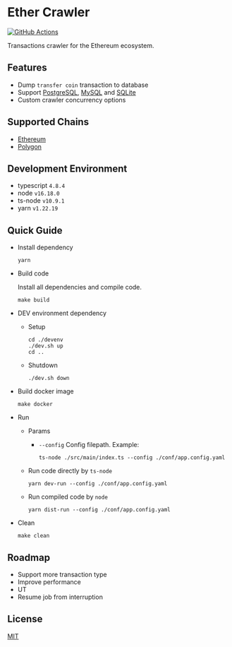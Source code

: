 # Ether Crawler

[![GitHub Actions](https://github.com/jovijovi/ether-crawler/workflows/Test/badge.svg)](https://github.com/jovijovi/ether-crawler)

Transactions crawler for the Ethereum ecosystem.

## Features

- Dump `transfer coin` transaction to database
- Support [PostgreSQL](https://www.postgresql.org), [MySQL](https://www.mysql.com) and [SQLite](https://www.sqlite.org) 
- Custom crawler concurrency options

## Supported Chains

- [Ethereum](https://ethereum.org/)
- [Polygon](https://polygon.technology/)

## Development Environment

- typescript `4.8.4`
- node `v16.18.0`
- ts-node `v10.9.1`
- yarn `v1.22.19`

## Quick Guide

- Install dependency

  ```shell
  yarn
  ```

- Build code

  Install all dependencies and compile code.

  ```shell
  make build
  ```

- DEV environment dependency

  - Setup

    ```shell
    cd ./devenv
    ./dev.sh up
    cd ..
    ```

  - Shutdown

    ```shell
    ./dev.sh down
    ```

- Build docker image

  ```shell
  make docker
  ```

- Run

    - Params

        - `--config` Config filepath. Example:

          ```shell
          ts-node ./src/main/index.ts --config ./conf/app.config.yaml
          ```

    - Run code directly by `ts-node`

      ```shell
      yarn dev-run --config ./conf/app.config.yaml
      ```

    - Run compiled code by `node`

      ```shell
      yarn dist-run --config ./conf/app.config.yaml
      ```

- Clean

  ```shell
  make clean
  ```

## Roadmap

- Support more transaction type
- Improve performance
- UT
- Resume job from interruption

## License

[MIT](LICENSE)
